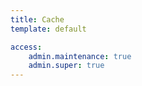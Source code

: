 ```yaml
---
title: Cache
template: default

access:
    admin.maintenance: true
    admin.super: true
---
```

